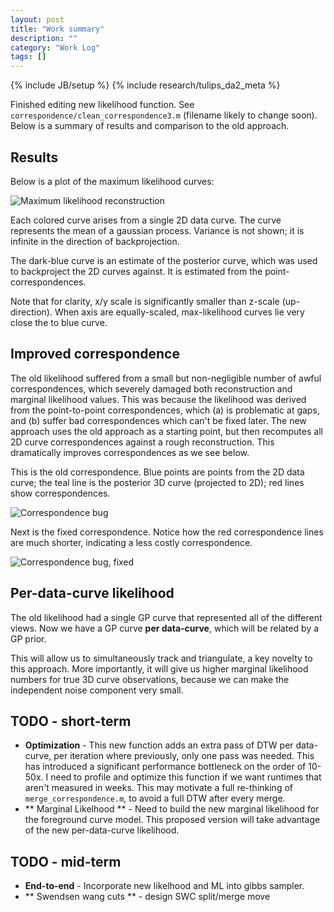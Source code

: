 ```yaml
---
layout: post
title: "Work summary"
description: ""
category: "Work Log"
tags: []
---
```

{% include JB/setup %}
{% include research/tulips_da2_meta %}

Finished editing new likelihood function.  See `correspondence/clean_correspondence3.m` (filename likely to change soon).  Below is a summary of results and comparison to the old approach.

Results
-----------

Below is a plot of the maximum likelihood curves:

![Maximum likelihood reconstruction]({{site.baseurl}}/img/2013-06-28-likelihood_1.gif)

Each colored curve arises from a single 2D data curve.  The curve represents the mean of a gaussian process. Variance is not shown; it is infinite in the direction of backprojection.  

The dark-blue curve is an estimate of the posterior curve, which was used to backproject the 2D curves against.  It is estimated from the point-correspondences.

Note that for clarity, x/y scale is significantly smaller than z-scale (up-direction).  When axis are equally-scaled, max-likelihood curves lie very close the to blue curve.

Improved correspondence
--------------------------------
The old likelihood suffered from a small but non-negligible number of awful correspondences, which severely damaged both reconstruction and marginal likelihood values.  This was because the likelihood was derived from the point-to-point correspondences, which (a) is problematic at gaps, and (b) suffer bad correspondences which can't be fixed later.
The new approach uses the old approach as a starting point, but then recomputes all 2D curve correspondences against a rough reconstruction.  This dramatically improves correspondences as we see below.

This is the old correspondence.  Blue points are points from the 2D data curve;  the teal line is the posterior 3D curve (projected to 2D); red lines show correspondences. 

![Correspondence bug ]({{site.baseurl}}/img/2013-06-28-ll-bug.png)

Next is the fixed correspondence.  Notice how the red correspondence lines are much shorter, indicating a less costly correspondence.

![Correspondence bug, fixed ]({{site.baseurl}}/img/2013-06-28-ll-bug-fixed.png)

Per-data-curve likelihood
----------------------------------

The old likelihood had a single GP curve that represented all of the different views.  Now we have a GP curve **per data-curve**, which will be related by a GP prior.

This will allow us to simultaneously track and triangulate, a key novelty to this approach.  More importantly, it will give us higher marginal likelihood numbers for true 3D curve observations, because we can make the independent noise component very small.

TODO - short-term
----------
* **Optimization** - This new function adds an extra pass of DTW per data-curve, per iteration where previously, only one pass was needed.  This has introduced a significant performance bottleneck on the order of 10-50x.  I need to profile and optimize this function if we want runtimes that aren't measured in weeks.  This may motivate a full re-thinking of `merge_correspondence.m`, to avoid a full DTW after every merge.
* ** Marginal Likelhood ** - Need to build the new marginal likelihood for the foreground curve model.  This proposed version will take advantage of the new per-data-curve likelihood.

TODO - mid-term
---------------
* **End-to-end** - Incorporate new likelhood and ML into gibbs sampler.
* ** Swendsen wang cuts ** - design SWC split/merge move



